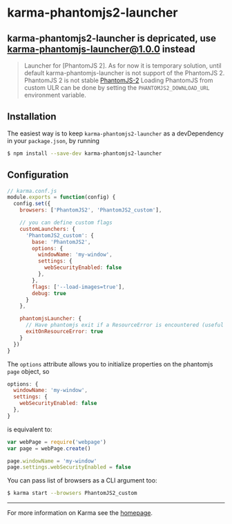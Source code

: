 karma-phantomjs2-launcher
=========================

karma-phantomjs2-launcher is depricated, use karma-phantomjs-launcher@1.0.0 instead
----------------------------------------------------------------------------------


> Launcher for [PhantomJS 2]. As for now it is temporary solution, until default karma-phantomjs-launcher is not support of the PhantomJS 2. PhantomJS 2 is not stable [PhantomJS-2](https://github.com/ariya/phantomjs/wiki/PhantomJS-2) Loading PhantomJS from custom ULR can be done by setting the `PHANTOMJS2_DOWNLOAD_URL` environment variable.

Installation
------------

The easiest way is to keep `karma-phantomjs2-launcher` as a devDependency in your `package.json`,
by running

```bash
$ npm install --save-dev karma-phantomjs2-launcher
```

Configuration
-------------

```js
// karma.conf.js
module.exports = function(config) {
  config.set({
    browsers: ['PhantomJS2', 'PhantomJS2_custom'],

    // you can define custom flags
    customLaunchers: {
      'PhantomJS2_custom': {
        base: 'PhantomJS2',
        options: {
          windowName: 'my-window',
          settings: {
            webSecurityEnabled: false
          },
        },
        flags: ['--load-images=true'],
        debug: true
      }
    },

    phantomjsLauncher: {
      // Have phantomjs exit if a ResourceError is encountered (useful if karma exits without killing phantom)
      exitOnResourceError: true
    }
  })
}
```

The `options` attribute allows you to initialize properties on
the phantomjs `page` object, so

```js
options: {
  windowName: 'my-window',
  settings: {
    webSecurityEnabled: false
  },
}
```

is equivalent to:

```js
var webPage = require('webpage')
var page = webPage.create()

page.windowName = 'my-window'
page.settings.webSecurityEnabled = false
```

You can pass list of browsers as a CLI argument too:

```bash
$ karma start --browsers PhantomJS2_custom
```

---

For more information on Karma see the [homepage](http://karma-runner.github.com).
